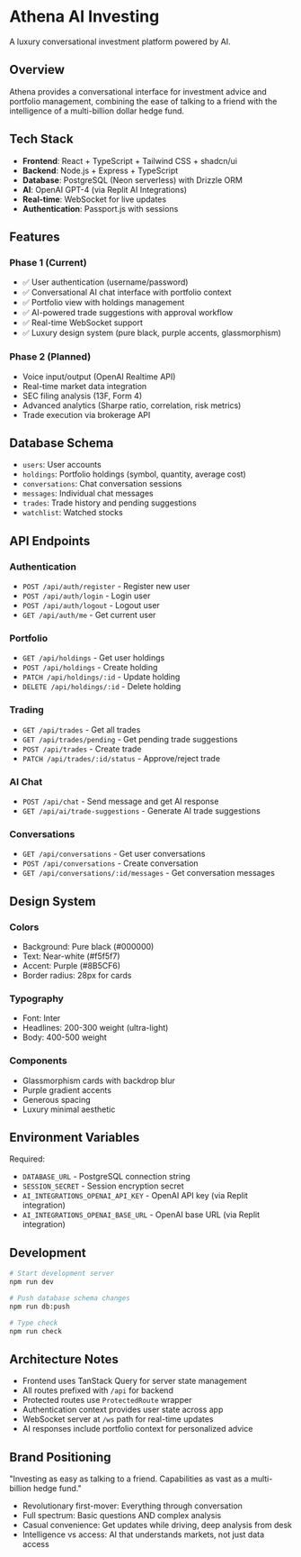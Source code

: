 # Athena AI Investing

A luxury conversational investment platform powered by AI.

## Overview

Athena provides a conversational interface for investment advice and portfolio management, combining the ease of talking to a friend with the intelligence of a multi-billion dollar hedge fund.

## Tech Stack

- **Frontend**: React + TypeScript + Tailwind CSS + shadcn/ui
- **Backend**: Node.js + Express + TypeScript
- **Database**: PostgreSQL (Neon serverless) with Drizzle ORM
- **AI**: OpenAI GPT-4 (via Replit AI Integrations)
- **Real-time**: WebSocket for live updates
- **Authentication**: Passport.js with sessions

## Features

### Phase 1 (Current)
- ✅ User authentication (username/password)
- ✅ Conversational AI chat interface with portfolio context
- ✅ Portfolio view with holdings management
- ✅ AI-powered trade suggestions with approval workflow
- ✅ Real-time WebSocket support
- ✅ Luxury design system (pure black, purple accents, glassmorphism)

### Phase 2 (Planned)
- Voice input/output (OpenAI Realtime API)
- Real-time market data integration
- SEC filing analysis (13F, Form 4)
- Advanced analytics (Sharpe ratio, correlation, risk metrics)
- Trade execution via brokerage API

## Database Schema

- `users`: User accounts
- `holdings`: Portfolio holdings (symbol, quantity, average cost)
- `conversations`: Chat conversation sessions
- `messages`: Individual chat messages
- `trades`: Trade history and pending suggestions
- `watchlist`: Watched stocks

## API Endpoints

### Authentication
- `POST /api/auth/register` - Register new user
- `POST /api/auth/login` - Login user
- `POST /api/auth/logout` - Logout user
- `GET /api/auth/me` - Get current user

### Portfolio
- `GET /api/holdings` - Get user holdings
- `POST /api/holdings` - Create holding
- `PATCH /api/holdings/:id` - Update holding
- `DELETE /api/holdings/:id` - Delete holding

### Trading
- `GET /api/trades` - Get all trades
- `GET /api/trades/pending` - Get pending trade suggestions
- `POST /api/trades` - Create trade
- `PATCH /api/trades/:id/status` - Approve/reject trade

### AI Chat
- `POST /api/chat` - Send message and get AI response
- `GET /api/ai/trade-suggestions` - Generate AI trade suggestions

### Conversations
- `GET /api/conversations` - Get user conversations
- `POST /api/conversations` - Create conversation
- `GET /api/conversations/:id/messages` - Get conversation messages

## Design System

### Colors
- Background: Pure black (#000000)
- Text: Near-white (#f5f5f7)
- Accent: Purple (#8B5CF6)
- Border radius: 28px for cards

### Typography
- Font: Inter
- Headlines: 200-300 weight (ultra-light)
- Body: 400-500 weight

### Components
- Glassmorphism cards with backdrop blur
- Purple gradient accents
- Generous spacing
- Luxury minimal aesthetic

## Environment Variables

Required:
- `DATABASE_URL` - PostgreSQL connection string
- `SESSION_SECRET` - Session encryption secret
- `AI_INTEGRATIONS_OPENAI_API_KEY` - OpenAI API key (via Replit integration)
- `AI_INTEGRATIONS_OPENAI_BASE_URL` - OpenAI base URL (via Replit integration)

## Development

```bash
# Start development server
npm run dev

# Push database schema changes
npm run db:push

# Type check
npm run check
```

## Architecture Notes

- Frontend uses TanStack Query for server state management
- All routes prefixed with `/api` for backend
- Protected routes use `ProtectedRoute` wrapper
- Authentication context provides user state across app
- WebSocket server at `/ws` path for real-time updates
- AI responses include portfolio context for personalized advice

## Brand Positioning

"Investing as easy as talking to a friend. Capabilities as vast as a multi-billion hedge fund."

- Revolutionary first-mover: Everything through conversation
- Full spectrum: Basic questions AND complex analysis
- Casual convenience: Get updates while driving, deep analysis from desk
- Intelligence vs access: AI that understands markets, not just data access
